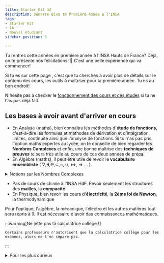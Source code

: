 ```yaml
---
title: Starter Kit 1A
description: Démarre Bien ta Première Année à l'INSA
tags:
- Starter Kit
- 1A
- Nouvel étudiant
sidebar_position: 1

---
```

Tu rentres cette années en première année à l'INSA Hauts de France? Déjà, on te présente nos félicitations! 🎉 C'est une belle expérience qui va commencer!

Si tu es sur cette page , c'est que tu cherches à avoir plus de détails sur le contenu des cours, les outils à maîtriser pour ta première année. Tu es au bon endroit!

N'hésite pas à checker le [fonctionnement des cours et des études](/futur-etudiant/starter-packs#fonctionnement-des-cours) si tu ne l'as pas déjà fait.



## Les bases à avoir avant d'arriver en cours
- En Analyse (maths), bien connaître les méthodes d'**étude de fonctions**, c'est-à-dire les formules et méthodes de dérivation et d'intégration, limites, continuité ainsi que l'analyse de fonctions. Si tu n'as pas pris l'option maths expertes au lycée, on te conseille de bien regarder les **Nombres Complexes** et enfin, une bonne maîtrise des **techniques de preuves** te sera très utile au cours de ces deux années de prépa. 
- En Algèbre (maths), il peut être utile de revoir le **vocabulaire ensembliste** ( $\forall, \exists, \in, \subset, \cap, \cup, \iff, \Rightarrow...$ ).

<details>
  <summary>Notions sur les Nombres Complexes</summary>
  <div>
    <div>
        En analyse, l'année commence directement sur les **Nombres Complexes**. Si tu n'as pas fait l'option Maths Expertes en Terminale, on te conseille vivement de jetter coup d'oeil aux bases pour ne pas être perdu.e dès le premier cours.

        Lien utile : [Cours de Terminale de Yvan Monka - Le goat](https://www.maths-et-tiques.fr/telech/Tcompl.pdf)
    
    </div>
    

  </div>
</details>

- Pas de cours de chimie à l'INSA HdF. Revoir seulement les structures des **mailles**, la **compacité**
- En Physique, bien revoir les cours d'**électricité**, la **2ème loi de Newton**, la thermodynamique 

Pour l'optique, l'algèbre, la mécanique, l'électro et les autres matières tout sera repris à 0. Il est nécessaire d'avoir des connaissances mathématiques.

:::warning[Ne jette pas ta calculatrice collège !]

    Certains professeurs n'autorisent que la calculatrice collège pour les examens, alors ne t'en sépare pas.
:::
<details>
    <summary>Pour les plus curieux</summary>
        <div>
            - **Le Syllabus** : [Syllabus 1A](/files/syllabus/Syllabus_1A_2023_2024.pdf) - C'est le programme officiel de la première année
        </div>
</details>






